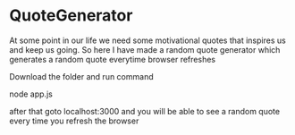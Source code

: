 # QuoteGenerator
At some point in our life we need some motivational quotes that inspires us and keep us going. So here I have made a random quote generator which generates a random quote everytime browser refreshes

Download the folder and run command

node app.js

after that goto localhost:3000 and you will be able to see a random quote every time you refresh the browser
